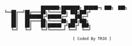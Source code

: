                                     ████████╗████████╗ ██████═╗ ███╗  ███╗
					╚══██╔══╝██╔════██╗╚═════██╗ ███╗███╔╝
					   ██║   ████████╔╝██████╔═╝   ███╔═╝
					   ██║   ██╔════██╗╚═════██╗ ███╔███╗
					   ██║   ██║    ██║██████ ╔╝███╔╝ ███╗
					   ╚═╝   ╚═╝    ╚═╝╚══════╝ ╚══╝  ╚══╝
             
                                                  [ Coded By TR3X ]
